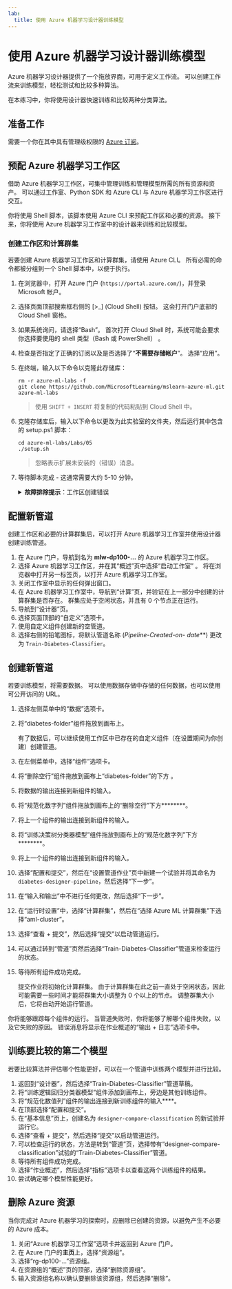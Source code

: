 ```yaml
---
lab:
  title: 使用 Azure 机器学习设计器训练模型
---
```


# 使用 Azure 机器学习设计器训练模型

Azure 机器学习设计器提供了一个拖放界面，可用于定义工作流。 可以创建工作流来训练模型，轻松测试和比较多种算法。

在本练习中，你将使用设计器快速训练和比较两种分类算法。

## 准备工作

需要一个你在其中具有管理级权限的 [Azure 订阅](https://azure.microsoft.com/free?azure-portal=true)。

## 预配 Azure 机器学习工作区

借助 Azure 机器学习工作区，可集中管理训练和管理模型所需的所有资源和资产。 可以通过工作室、Python SDK 和 Azure CLI 与 Azure 机器学习工作区进行交互。

你将使用 Shell 脚本，该脚本使用 Azure CLI 来预配工作区和必要的资源。 接下来，你将使用 Azure 机器学习工作室中的设计器来训练和比较模型。

### 创建工作区和计算群集

若要创建 Azure 机器学习工作区和计算群集，请使用 Azure CLI。 所有必需的命令都被分组到一个 Shell 脚本中，以便于执行。

1. 在浏览器中，打开 Azure 门户 (`https://portal.azure.com/`)，并登录 Microsoft 帐户。
1. 选择页面顶部搜索框右侧的 \[>_] (Cloud Shell) 按钮。 这会打开门户底部的 Cloud Shell 窗格。
1. 如果系统询问，请选择“Bash”。 首次打开 Cloud Shell 时，系统可能会要求你选择要使用的 shell 类型（Bash 或 PowerShell） 。
1. 检查是否指定了正确的订阅以及是否选择了“**不需要存储帐户**”。 选择“应用”。
1. 在终端，输入以下命令以克隆此存储库：

    ```azurecli
    rm -r azure-ml-labs -f
    git clone https://github.com/MicrosoftLearning/mslearn-azure-ml.git azure-ml-labs
    ```

    > 使用 `SHIFT + INSERT` 将复制的代码粘贴到 Cloud Shell 中。

1. 克隆存储库后，输入以下命令以更改为此实验室的文件夹，然后运行其中包含的 setup.ps1 脚本：

    ```azurecli
    cd azure-ml-labs/Labs/05
    ./setup.sh
    ```

    > 忽略表示扩展未安装的（错误）消息。

1. 等待脚本完成 - 这通常需要大约 5-10 分钟。

    <details>
    <summary><b>故障排除提示</b>：工作区创建错误</summary><br>
    <p>如果在通过 CLI 运行安装脚本时收到错误，则需要手动预配资源：</p>
    <ol>
        <li>在 Azure 门户的“主页”中，选择<b>+“创建资源”</b>。</li>
        <li>搜索<i>机器学习</i>，然后选择“<b>Azure 机器学习</b>”。 选择<b>创建</b>。</li>
        <li>使用以下设置创建新的“Azure 机器学习”资源： <ul>
                <li><b>订阅</b>：Azure 订阅</li>
                <li>资源组：rg-dp100-labs</li>
                <li><b>工作区名称</b>：mlw-dp100-labs</li>
                <li>区域：选择最靠近你的地理区域</li>
                <li>存储帐户：请记下要为工作区创建的默认新存储帐户</li>
                <li>密钥保管库：请记下要为工作区创建的默认新密钥保管库</li>
                <li>Application Insights：请记下要为工作区创建的默认新 Application Insights</li>
                <li>容器注册表：无（第一次将模型部署到容器时，将自动创建一个）</li>
            </ul>
        <li>选择<b>审查 + 创建</b>，等待创建工作区及其关联资源 - 这通常需要大约 5 分钟。</li>
        <li>选择“<b>转到资源</b>”，并在其“<b>概述</b>”页中选择“<b>启动工作室</b>”。 将在浏览器中打开另一标签页，以打开 Azure 机器学习工作室。</li>
        <li>关闭工作室中显示的弹出窗口。</li>
        <li>在 Azure 机器学习工作室中，导航到“<b>计算</b>”页，然后选择“<b>计算实例</b>”选项卡下的“<b>+新建</b>”。</li>
        <li>为计算实例指定唯一的名称，然后选择 <b>Standard_DS11_v2</b> 作为虚拟机大小。</li>
        <li>选择“查看 + 创建”，然后选择“创建” 。</li>
        <li>接下来，选择“<b>计算群集</b>”选项卡，然后选择“<b>+ 新建</b>”。</li>
        <li>选择与创建工作区的区域相同的区域，然后选择 <b>Standard_DS11_v2</b> 作为虚拟机大小。 选择“下一步”<b></b></li>
        <li>为群集指定唯一的名称，然后选择“<b>创建</b>”。</li>
    </ol>
    </details>

## 配置新管道

创建工作区和必要的计算群集后，可以打开 Azure 机器学习工作室并使用设计器创建训练管道。

1. 在 Azure 门户，导航到名为 **mlw-dp100-...** 的 Azure 机器学习工作区。
1. 选择 Azure 机器学习工作区，并在其“概述”页中选择“启动工作室” 。 将在浏览器中打开另一标签页，以打开 Azure 机器学习工作室。
1. 关闭工作室中显示的任何弹出窗口。
1. 在 Azure 机器学习工作室中，导航到“计算”页，并验证在上一部分中创建的计算群集是否存在。 群集应处于空闲状态，并且有 0 个节点正在运行。
1. 导航到“设计器”页。
1. 选择页面顶部的“自定义”选项卡。
1. 使用自定义组件创建新的空管道。
1. 选择右侧的铅笔图标，将默认管道名称 (**Pipeline-Created-on-* date***) 更改为 `Train-Diabetes-Classifier`。


## 创建新管道

若要训练模型，将需要数据。 可以使用数据存储中存储的任何数据，也可以使用可公开访问的 URL。

1. 选择左侧菜单中的“数据”选项卡。
1. 将“diabetes-folder”组件拖放到画布上。

    有了数据后，可以继续使用工作区中已存在的自定义组件（在设置期间为你创建）创建管道。

1. 在左侧菜单中，选择“组件”选项卡。
1. 将“删除空行”组件拖放到画布上“diabetes-folder”的下方 。
1. 将数据的输出连接到新组件的输入。
1. 将“规范化数字列”组件拖放到画布上的“删除空行”下方********。
1. 将上一个组件的输出连接到新组件的输入。
1. 将“训练决策树分类器模型”组件拖放到画布上的“规范化数字列”下方********。
1. 将上一个组件的输出连接到新组件的输入。
1. 选择“配置和提交”，然后在“设置管道作业”页中新建一个试验并将其命名为 `diabetes-designer-pipeline`，然后选择“下一步”。
1. 在“输入和输出”中不进行任何更改，然后选择“下一步”。
1. 在“运行时设置”中，选择“计算群集”，然后在“选择 Azure ML 计算群集”下选择“aml-cluster”。
1. 选择“查看 + 提交”，然后选择“提交”以启动管道运行。
1. 可以通过转到“管道”页然后选择“Train-Diabetes-Classifier”管道来检查运行的状态。
1. 等待所有组件成功完成。

    提交作业将初始化计算群集。 由于计算群集在此之前一直处于空闲状态，因此可能需要一些时间才能将群集大小调整为 0 个以上的节点。 调整群集大小后，它将自动开始运行管道。

你将能够跟踪每个组件的运行。 当管道失败时，你将能够了解哪个组件失败，以及它失败的原因。 错误消息将显示在作业概述的“输出 + 日志”选项卡中。

## 训练要比较的第二个模型

若要比较算法并评估哪个性能更好，可以在一个管道中训练两个模型并进行比较。

1. 返回到“设计器”，然后选择“Train-Diabetes-Classifier”管道草稿。
1. 将“训练逻辑回归分类器模型”组件添加到画布上，旁边是其他训练组件。
1. 将“规范化数值列”组件的输出连接到新训练组件的输入****。
1. 在顶部选择“配置和提交”。
1. 在“基本信息”页上，创建名为 `designer-compare-classification` 的新试验并运行它。
1. 选择“查看 + 提交”，然后选择“提交”以启动管道运行。
1. 可以检查运行的状态，方法是转到“管道”页，选择带有“designer-compare-classification”试验的“Train-Diabetes-Classifier”管道。
1. 等待所有组件成功完成。  
1. 选择“作业概述”，然后选择“指标”选项卡以查看这两个训练组件的结果。
1. 尝试确定哪个模型性能更好。

## 删除 Azure 资源

当你完成对 Azure 机器学习的探索时，应删除已创建的资源，以避免产生不必要的 Azure 成本。

1. 关闭“Azure 机器学习工作室”选项卡并返回到 Azure 门户。
1. 在 Azure 门户的**主页**上，选择“资源组”。
1. 选择“rg-dp100-...”资源组。
1. 在资源组的“概述”页的顶部，选择“删除资源组”。
1. 输入资源组名称以确认要删除该资源组，然后选择“删除”。
